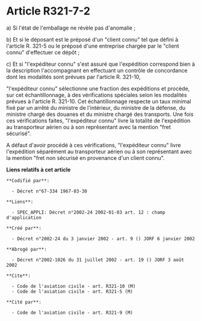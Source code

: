 # Article R321-7-2

a) Si l'état de l'emballage ne révèle pas d'anomalie ;

b) Et si le déposant est le préposé d'un "client connu" tel que défini à l'article R. 321-5 ou le préposé d'une entreprise
chargée par le "client connu" d'effectuer ce dépôt ;

c) Et si "l'expéditeur connu" s'est assuré que l'expédition correspond bien à la description l'accompagnant en effectuant un
contrôle de concordance dont les modalités sont prévues par l'article R. 321-10,

"l'expéditeur connu" sélectionne une fraction des expéditions et procède, sur cet échantillonnage, à des vérifications
spéciales selon les modalités prévues à l'article R. 321-10. Cet échantillonnage respecte un taux minimal fixé par un arrêté
du ministre de l'intérieur, du ministre de la défense, du ministre chargé des douanes et du ministre chargé des transports.
Une fois ces vérifications faites, "l'expéditeur connu" livre la totalité de l'expédition au transporteur aérien ou à son
représentant avec la mention "fret sécurisé".

A défaut d'avoir procédé à ces vérifications, "l'expéditeur connu" livre l'expédition séparément au transporteur aérien ou à
son représentant avec la mention "fret non sécurisé en provenance d'un client connu".

**Liens relatifs à cet article**

	**Codifié par**:

	  - Décret n°67-334 1967-03-30

	**Liens**:

	  - SPEC_APPLI: Décret n°2002-24 2002-01-03 art. 12 : champ d'application

	**Créé par**:

	  - Décret n°2002-24 du 3 janvier 2002 - art. 9 () JORF 6 janvier 2002

	**Abrogé par**:

	  - Décret n°2002-1026 du 31 juillet 2002 - art. 19 () JORF 3 août 2002

	**Cite**:

	  - Code de l'aviation civile - art. R321-10 (M)
	  - Code de l'aviation civile - art. R321-5 (M)

	**Cité par**:

	  - Code de l'aviation civile - art. R321-9 (M)
